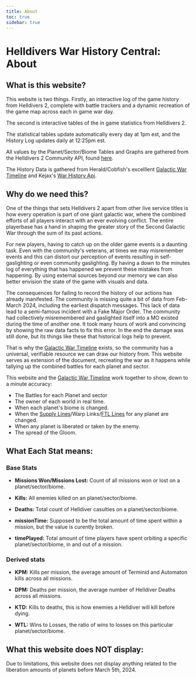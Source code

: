 ```yaml
---
title: About
toc: true
sidebar: true
---
```



# Helldivers War History Central: About

## What is this website?

This website is two things.  Firstly, an interactive log of the game history from Helldivers 2, complete with battle trackers and a dynamic recreation of the game map across each in game war day.

The second is interactive tables of the in game statistics from Helldivers 2.  

The statistical tables update automatically every day at 1pm est, and the History Log updates daily at 12:25pm est.

All values by the Planet/Sector/Biome Tables and Graphs are gathered from the Helldivers 2 Community API, found [here](https://github.com/helldivers-2/api).

The History Data is gathered from Herald/Cobfish's excelllent [Galactic War Timeline](https://docs.google.com/document/d/1lvlNVU5aNPcUtPpxAsFS93P2xOJTAt-4HfKQH-IxRaA) and Kejax's [War History Api](https://github.com/helldivers-2/War-History-API).


## Why do we need this?

One of the things that sets Helldivers 2 apart from other live service titles is how every operation is part of one giant galactic war, where the combined efforts of all players interact with an ever evolving conflict. The entire playerbase has a hand in shaping the greater story of the Second Galactic War through the sum of its past actions.  

For new players, having to catch up on the older game events is a daunting task.  Even with the community's veterans, at times we may misremember events and this can distort our perception of events resulting in self-gaslighting or even community gaslighting.  By having a down to the minutes log of everything that has happened we prevent these mistakes from happening. By using external sources beyond our memory we can also better envision the state of the game with visuals and data.  
  
The consequences for failing to record the history of our actions has already manifested.  The community is missing quite a bit of data from Feb-March 2024, including the earliest dispatch messages.  This lack of data lead to a semi-famous incident with a Fake Major Order.  The community had collectively misremembered and gaslighted itself into a MO existed during the time of another one. It took many hours of work and convincing by showing the raw data facts to fix this error. In the end the damage was still done, but its things like these that historical logs help to prevent.

That is why the [Galactic War Timeline](https://docs.google.com/document/d/1lvlNVU5aNPcUtPpxAsFS93P2xOJTAt-4HfKQH-IxRaA) exists, so the community has a universal, verifiable resource we can draw our history from.  This website serves as extension of the document, recreating the war as it happens while tallying up the combined battles for each planet and sector.

This website and the [Galactic War Timeline](https://docs.google.com/document/d/1lvlNVU5aNPcUtPpxAsFS93P2xOJTAt-4HfKQH-IxRaA) work together to show, down to a minute accuracy:
 * The Battles for each Planet and sector
 * The owner of each world in real time.
 * When each planet's biome is changed.
 * When the [Supply Lines](https://helldivers.wiki.gg/wiki/Supply_Lines)/Warp Links/[FTL Lines](https://helldivers.fandom.com/wiki/FTL_Lines) for any planet are changed.
 * When any planet is liberated or taken by the enemy.
 * The spread of the Gloom.




## What Each Stat means:


### Base Stats

 *  **Missions Won/Missions Lost:** Count of all missions won or lost on a planet/sector/biome.

 *  **Kills:** All enemies killed on an planet/sector/biome.

 *  **Deaths:** Total count of Helldiver casulties on a planet/sector/biome.

 *  **missionTime:** Supposed to be the total amount of time spent within a mission, but the value is curently broken.

 *  **timePlayed:** Total amount of time players have spent orbiting a specific planet/sector/biome, 
in and out of a mission.



### Derived stats

 *  **KPM:** Kills per mission, the average amount of Terminid and Automaton kills across all missions.

 *  **DPM:** Deaths per mission, the average number of Helldiver Deaths across all missions.

 *  **KTD:** Kills to deaths, this is how enemies a Helldiver will kill before dying.

 *  **WTL:** Wins to Losses, the ratio of wins to losses on this particular planet/sector/biome. 

## What this website does NOT display:

Due to limitations, this website does not display anything related to the liberation amounts of planets before March 5th, 2024.